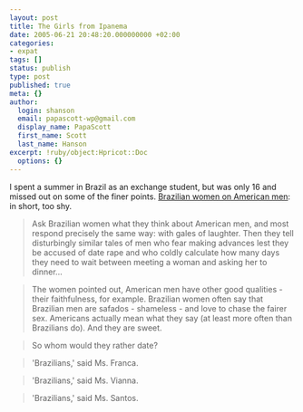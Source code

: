 ```yaml
---
layout: post
title: The Girls from Ipanema
date: 2005-06-21 20:48:20.000000000 +02:00
categories:
- expat
tags: []
status: publish
type: post
published: true
meta: {}
author:
  login: shanson
  email: papascott-wp@gmail.com
  display_name: PapaScott
  first_name: Scott
  last_name: Hanson
excerpt: !ruby/object:Hpricot::Doc
  options: {}
---
```

<p>I spent a summer in Brazil as an exchange student, but was only 16 and missed out on some of the finer points. <a href="http://accordionguy.blogware.com/blog/_archives/2005/6/20/957748.html" title="The Adventures of Accordion Guy in the 21st Century :: Joey deVilla's Weblog :: The Girls from Ipanema are Not Impressed">Brazilian women on American men</a>: in short, too shy.</p>
<blockquote><p>Ask Brazilian women what they think about American men, and most respond precisely the same way: with gales of laughter. Then they tell disturbingly similar tales of men who fear making advances lest they be accused of date rape and who coldly calculate how many days they need to wait between meeting a woman and asking her to dinner...</p></blockquote>
<blockquote><p>The women pointed out, American men have other good qualities - their faithfulness, for example. Brazilian women often say that Brazilian men are safados - shameless - and love to chase the fairer sex. Americans actually mean what they say (at least more often than Brazilians do). And they are sweet.</p></blockquote>
<blockquote><p>So whom would they rather date?</p></blockquote>
<blockquote><p>'Brazilians,' said Ms. Franca.</p></blockquote>
<blockquote><p>'Brazilians,' said Ms. Vianna.</p></blockquote>
<blockquote><p>'Brazilians,' said Ms. Santos.</p></blockquote>
